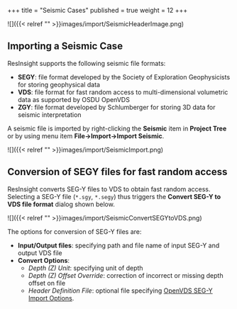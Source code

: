 +++
title = "Seismic Cases"
published = true
weight = 12
+++

![]({{< relref "" >}}images/import/SeismicHeaderImage.png)

## Importing a Seismic Case 
ResInsight supports the following seismic file formats:

- **SEGY**: file format developed by the Society of Exploration Geophysicists for storing geophysical data
- **VDS**: file format for fast random access to multi-dimensional volumetric data as supported by OSDU OpenVDS
- **ZGY**:  file format developed by Schlumberger for storing 3D data for seismic interpretation

A seismic file is imported by right-clicking the **Seismic** item in **Project Tree** or by using menu item **File->Import->Import Seismic**. 

![]({{< relref "" >}}images/import/SeismicImport.png)

## Conversion of SEGY files for fast random access
ResInsight converts SEG-Y files to VDS to obtain fast random access.
Selecting a SEG-Y file (`*.sgy`, `*.segy`) thus triggers the **Convert SEG-Y to VDS file format** dialog shown below.

![]({{< relref "" >}}images/import/SeismicConvertSEGYtoVDS.png)

The options for conversion of SEG-Y files are:

- **Input/Output files**: specifying path and file name of input SEG-Y and output VDS file
- **Convert Options**: 
  - *Depth (Z) Unit*: specifying unit of depth
  - *Depth (Z) Offset Override*: correction of incorrect or missing depth offset on file 
  - *Header Definition File*: optional file specifying [OpenVDS SEG-Y Import Options](https://osdu.pages.opengroup.org/platform/domain-data-mgmt-services/seismic/open-vds/tools/SEGYImport/README.html).

